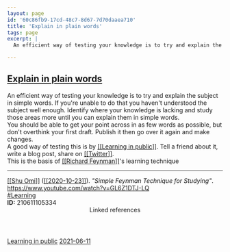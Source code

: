 ```yaml
---
layout: page
id: '60c86fb9-17cd-48c7-8d67-7d70daaea710'
title: 'Explain in plain words'
tags: page
excerpt: |
  An efficient way of testing your knowledge is to try and explain the subject in simple words. If you're unable to do that you haven't understood the subject well enough. Identify where your knowledge is lacking and study those areas more until you can explain them in simple words.

---
```

  
<h2 class="text-3xl font-semibold mb-4"><a class="rounded-sm focus:outline-none focus:ring-2 focus:ring-offset-2 dark:focus:ring-offset-gray-900 dark:focus:ring-pink-400 focus:ring-pink-700" href="/pages/explain-in-plain-words">Explain in plain words</a></h2>

<div class="space-y-3">
<div class="element-block ml-0"><div class="flex-1">An efficient way of testing your knowledge is to try and explain the subject in simple words. If you're unable to do that you haven't understood the subject well enough. Identify where your knowledge is lacking and study those areas more until you can explain them in simple words.</div></div>

<div class="element-block ml-0"><div class="flex-1">You should be able to get your point across in as few words as possible, but don't overthink your first draft. Publish it then go over it again and make changes.</div></div>

<div class="element-block ml-0"><div class="flex-1">A good way of testing this is by <a class="text-teal-700 dark:text-teal-400 rounded-sm group focus:outline-none focus:ring-2 focus:ring-offset-2 dark:focus:ring-offset-gray-900 dark:focus:ring-pink-400 focus:ring-pink-700" href="/pages/learning-in-public"><span class="text-gray-300 dark:text-gray-500 group-hover:text-teal-900">[[</span>Learning in public<span class="text-gray-300 dark:text-gray-500 group-hover:text-teal-900">]]</span></a>. Tell a friend about it, write a blog post, share on <a class="text-teal-700 dark:text-teal-400 rounded-sm group focus:outline-none focus:ring-2 focus:ring-offset-2 dark:focus:ring-offset-gray-900 dark:focus:ring-pink-400 focus:ring-pink-700" href="/pages/twitter"><span class="text-gray-300 dark:text-gray-500 group-hover:text-teal-900">[[</span>Twitter<span class="text-gray-300 dark:text-gray-500 group-hover:text-teal-900">]]</span></a>.</div></div>

<div class="element-block ml-0"><div class="flex-1">This is the basis of <a class="text-teal-700 dark:text-teal-400 rounded-sm group focus:outline-none focus:ring-2 focus:ring-offset-2 dark:focus:ring-offset-gray-900 dark:focus:ring-pink-400 focus:ring-pink-700" href="/pages/richard-feynman"><span class="text-gray-300 dark:text-gray-500 group-hover:text-teal-900">[[</span>Richard Feynman<span class="text-gray-300 dark:text-gray-500 group-hover:text-teal-900">]]</span></a>'s learning technique</div></div>

<hr class="border-gray-700 !my-5" />

<div class="element-block ml-0"><div class="flex-1"><a class="text-teal-700 dark:text-teal-400 rounded-sm group focus:outline-none focus:ring-2 focus:ring-offset-2 dark:focus:ring-offset-gray-900 dark:focus:ring-pink-400 focus:ring-pink-700" href="/pages/shu-omi"><span class="text-gray-300 dark:text-gray-500 group-hover:text-teal-900">[[</span>Shu Omi<span class="text-gray-300 dark:text-gray-500 group-hover:text-teal-900">]]</span></a> (<a class="text-teal-700 dark:text-teal-400 rounded-sm group focus:outline-none focus:ring-2 focus:ring-offset-2 dark:focus:ring-offset-gray-900 dark:focus:ring-pink-400 focus:ring-pink-700" href="/journals/2020-10-23"><span class="text-gray-300 dark:text-gray-500 group-hover:text-teal-900">[[</span>2020-10-23<span class="text-gray-300 dark:text-gray-500 group-hover:text-teal-900">]]</span></a>). <em>"Simple Feynman Technique for Studying"</em>. <a class="text-indigo-600 dark:text-indigo-400 rounded-sm focus:outline-none focus:ring-2 focus:ring-offset-2 dark:focus:ring-offset-gray-900 dark:focus:ring-pink-400 focus:ring-pink-700" href="https://www.youtube.com/watch?v=GL6Z1DTJ-LQ" target="_blank" rel="noopener noreferrer">https://www.youtube.com/watch?v=GL6Z1DTJ-LQ</a></div></div>

<div class="element-block ml-0"><div class="flex-1"><a class="dark:text-gray-400 text-gray-500" href="/pages/learning">#Learning</a></div></div>

<div class="element-block ml-0"><div class="flex-1"><strong class="text-rose-600 dark:text-rose-400">ID:</strong> 210611105334</div></div>
</div>


<section class="mt-8 space-y-2">
<header class="text-gray-500 dark:text-gray-400">Linked references</header>
<a class="block bg-gray-100 dark:bg-gray-800 p-4 rounded text-teal-700 dark:text-teal-400 focus:outline-none focus:ring-2 focus:ring-offset-2 dark:focus:ring-offset-gray-900 focus:ring-teal-700 dark:focus:ring-teal-400 hover:ring-2 hover:ring-offset-2 dark:hover:ring-offset-gray-900 dark:hover:ring-teal-400 hover:ring-teal-700" href="/pages/learning-in-public">Learning in public</a>
<a class="block bg-gray-100 dark:bg-gray-800 p-4 rounded text-teal-700 dark:text-teal-400 focus:outline-none focus:ring-2 focus:ring-offset-2 dark:focus:ring-offset-gray-900 focus:ring-teal-700 dark:focus:ring-teal-400 hover:ring-2 hover:ring-offset-2 dark:hover:ring-offset-gray-900 dark:hover:ring-teal-400 hover:ring-teal-700" href="/journals/2021-06-11">2021-06-11</a>
  </section>
